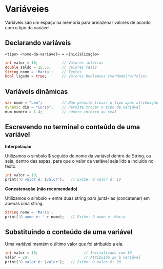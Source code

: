 # Variáveies

Variáveis são um espaço na memória para armazenar valores de acordo com o tipo da variável.

## Declarando variáveis

`<tipo> <nome-da-variável> = <inicialização>`

```dart
int valor = 10;           // Valores inteiros
double saldo = 15.55;     // Valores reais 
String nome = 'Maria';    // Textos
bool ligado = true;       // Valores booleanos (verdadeiro/falso)
```

## Variáveis dinâmicas

```dart
var nome = "Leo";         // Não permite trocar o tipo após atribuição
dynamic din = "Curso";    // Permite trocar o tipo da variável
num numero = 1.4;         // número inteiro ou real
```

## Escrevendo no terminal o conteúdo de uma variável

**Interpolação**

Utilizamos o símbolo $ seguido do nome da variável dentro da String, ou seja, dentro das aspas, para que o valor da variável seja lido a incluído no texto.

```dart
int valor = 10;
print('O valor é: $valor');   // Exibe: O valor é: 10
```

**Concatenação (não recomendado)**

Utilizamos o símbolo + entre duas string para juntá-las (concatenar) em apenas uma string.

```dart
String nome = 'Maria';
print('O nome é: ' + nome);   // Exibe: O nome é: Maria
```

## Substituindo o conteúdo de uma variável

Uma variável mantém o último valor que foi atribuído a ela.

```dart
int valor = 10;   				    // Inicializado com 10
valor = 20;       				    // Atribuído 20 à variável
print('O valor é: $valor');   // Exibe: O valor é: 20
```
